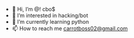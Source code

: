 - 👋 Hi, I’m @! cbo$
- 👀 I’m interested in hacking/bot
- 🌱 I’m currently learning python
- 📫 How to reach me carrotboss02@gmail.com
